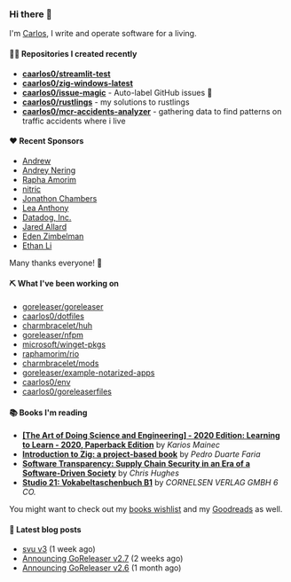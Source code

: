 ### Hi there 👋

I'm [Carlos](https://caarlos0.dev), I write and operate software for a living.

#### 👨‍💻 Repositories I created recently
- **[caarlos0/streamlit-test](https://github.com/caarlos0/streamlit-test)**
- **[caarlos0/zig-windows-latest](https://github.com/caarlos0/zig-windows-latest)**
- **[caarlos0/issue-magic](https://github.com/caarlos0/issue-magic)** - Auto-label GitHub issues 🦀
- **[caarlos0/rustlings](https://github.com/caarlos0/rustlings)** - my solutions to rustlings
- **[caarlos0/mcr-accidents-analyzer](https://github.com/caarlos0/mcr-accidents-analyzer)** - gathering data to find patterns on traffic accidents where i live


#### ❤️ Recent Sponsors
- [Andrew](https://github.com/wobondar)
- [Andrey Nering](https://github.com/andreynering)
- [Rapha Amorim](https://github.com/raphamorim)
- [nitric](https://github.com/nitrictech)
- [Jonathon Chambers](https://github.com/FFCoder)
- [Lea Anthony](https://github.com/leaanthony)
- [Datadog, Inc.](https://github.com/DataDog)
- [Jared Allard](https://github.com/jaredallard)
- [Eden Zimbelman](https://github.com/zimeg)
- [Ethan Li](https://github.com/ethanjli)

Many thanks everyone! 🙏

#### ⛏️ What I've been working on

- [goreleaser/goreleaser](https://github.com/goreleaser/goreleaser)
- [caarlos0/dotfiles](https://github.com/caarlos0/dotfiles)
- [charmbracelet/huh](https://github.com/charmbracelet/huh)
- [goreleaser/nfpm](https://github.com/goreleaser/nfpm)
- [microsoft/winget-pkgs](https://github.com/microsoft/winget-pkgs)
- [raphamorim/rio](https://github.com/raphamorim/rio)
- [charmbracelet/mods](https://github.com/charmbracelet/mods)
- [goreleaser/example-notarized-apps](https://github.com/goreleaser/example-notarized-apps)
- [caarlos0/env](https://github.com/caarlos0/env)
- [caarlos0/goreleaserfiles](https://github.com/caarlos0/goreleaserfiles)

#### 📚 Books I'm reading
- **[[The Art of Doing Science and Engineering] - 2020 Edition: Learning to Learn - 2020, Paperback Edition](https://www.goodreads.com/book/show/155968362-the-art-of-doing-science-and-engineering---2020-edition)** by _Karios Mainec_
- **[Introduction to Zig: a project-based book](https://www.goodreads.com/book/show/220362789-introduction-to-zig)** by _Pedro Duarte Faria_
- **[Software Transparency: Supply Chain Security in an Era of a Software-Driven Society](https://www.goodreads.com/book/show/78919033-software-transparency)** by _Chris Hughes_
- **[Studio 21: Vokabeltaschenbuch B1](https://www.goodreads.com/book/show/51094341-studio-21)** by _CORNELSEN VERLAG GMBH 6 CO._

You might want to check out my
[books wishlist](https://www.amazon.com.br/hz/wishlist/ls/EB8P7VS717SV)
and my [Goodreads](https://www.goodreads.com/user/show/51005066-carlos-becker)
as well.

#### 📄 Latest blog posts
- [svu v3](https://carlosbecker.com/posts/svu3/) (1 week ago)
- [Announcing GoReleaser v2.7](https://carlosbecker.com/posts/goreleaser-v2.7/) (2 weeks ago)
- [Announcing GoReleaser v2.6](https://carlosbecker.com/posts/goreleaser-v2.6/) (1 month ago)

